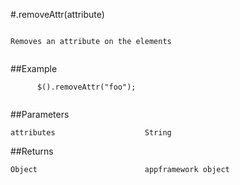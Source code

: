 #.removeAttr(attribute)

```

Removes an attribute on the elements
      
```

##Example

```
      $().removeAttr("foo");
      
```


##Parameters

```
attributes                    String

```

##Returns

```
Object                        appframework object
```

